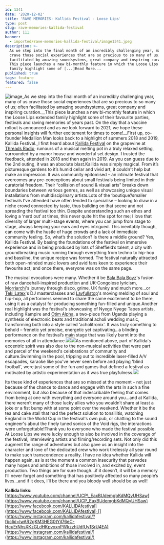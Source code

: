 ```yaml
---
id: 1341
date: '2020-12-02'
title: 'RAVE MEMORIES: Kallida Festival - Loose Lips'
type: post
slug: rave-memories-kallida-festival
author: 111
banner:
  - imported/rave-memories-kallida-festival/image1341.jpeg
description: >-
  As we step into the final month of an incredibly challenging year, many of us
  crave those social experiences that are so precious to so many of us; often
  facilitated by amazing soundsystems, great company and inspiring curation.
  This piece launches a new bi-monthly feature in which the Loose Lips extended
  family highlight some of [...]Read More...
published: true
tags: feature
featured: false
---
```

![image](../imported/rave-memories-kallida-festival/image1341.jpeg)_As we step into the final month of an incredibly challenging year, many of us crave those social experiences that are so precious to so many of us; often facilitated by amazing soundsystems, great company and inspiring curation.__This piece launches a new bi-monthly feature in which the Loose Lips extended family highlight some of their favourite parties, festivals and raving memories of years past. On the day that a vaccine rollout is announced and as we look forward to 2021, we hope these personal insights will further excitement for times to come!__First up, co-founder Medallion Man looks back to a highlight of summers 2018 and 2019, Kallida Festival._I first heard about [Kallida Festival](https://www.facebook.com/KALLIDAfestival) on the grapevine at [Threads Radio](http://www.threadsradio.com); rumours of a musical melting pot in a truly relaxed setting, surrounded by a manor house and wonderful set design. I trusted the feedback, attended in 2018 and then again in 2019. As you can guess due to the 2nd outing, it was an absolute blast.Kallida was simply magical. From it’s picturesque gardens to it’s humid cellar and vivid art, it couldn't help but make an impression. It was community epitomised – an intimate festival that overcomes any pre-conceptions about small festivals being limited in their curatorial freedom. Their “collision of sound & visual arts” breaks down boundaries between various genres, as well as showcasing unique visual installations from multidisciplinary artists.Lots of the ‘boutique’/smaller festivals I’ve attended have often tended to specialise – looking to draw in a niche crowd connected by taste, thus building on that scene and not spreading the festival too thin. Despite understanding such an ethos and loving a ‘nerd out’ at times, this never quite hit the spot for me; I love that diversity of larger multi-stage events, where you can jump from stage to stage, always keeping your ears and eyes intrigued. This inevitably though, can come with the hustle of huge crowds and a lack of immediate community feeling. So, what’s the solution? Is there a middle ground? Yes, Kallida Festival. By basing the foundations of the festival on immersive experience and in being produced by lots of Sheffield’s talent, a city with groundbreaking music running through everything from techno to hip-hop and bassline, the unique recipe was formed. The festival naturally attracted both open-minded music lovers and avid fans keen to experience their favourite act; and once there, everyone was on the same page.

The musical evocations were many. Whether it be [Bala Bala Boyz](https://djmag.com/features/meet-mc-bala-bala-boyz)'s fusion of raw dancehall-inspired production and UK-Congolese lyricism, [Morriarchi](https://blahrecords.com/pages/morriarchi)'s journey through disco, grime, UK funky and much more…or [Teki Latex](https://soundcloud.com/teki-latex)'s DJ masterclasses and [Layfullstop](https://www.facebook.com/layfullstop/)'s moving melding of soul and hip-hop, all performers seemed to share the same excitement to be there, using it as a catalyst for producing something fun-filled and unique.Another real highlight was the festival's showcasing of Nyege Nyege Tapes artists, including Kampire and [Otim Alpha](https://earth-agency.com/artists/otim-alpha/), a two-piece from Uganda playing a synthesis of electronic beats and traditional acholi wedding music, transforming both into a style called 'acholitronix'. It was truly something to behold – frenetic yet precise, energetic yet captivating…a blinding performance on the festival’s main stage that was likely burnt into the memories of all in attendance.![](/wp-content/uploads/live/img/wysiwyg/5fc8283353160.jpg)![](/wp-content/uploads/live/img/wysiwyg/5fc8307038027.png)As mentioned above, part of Kallida's eccentric spirit was also due to the non-musical activities that were part and parcel of the weekend's celebrations of community and culture.Swimming in the pool, tripping out to incredible laser-filled A/V escapades, karaoke like you've never seen before and playing 'blind football', were just some of the fun and games that defined a festival as motivated by artistic experimentation as it was true playfulness.![](/wp-content/uploads/live/img/wysiwyg/5fc8287d9ea3b.jpg)

Its these kind of experiences that are so missed at the moment – not just because of the chance to dance and engage with the arts in such a fine environment, but also because of that indescribable feeling that comes from being at one with everything and everyone around you…and at Kallida, there weren’t many of those lucky allies who you wouldn’t share at least a joke or a fist bump with at some point over the weekend. Whether it be the tea and cake stall that had the perfect solution to tonsillitis, watching England in the World Cup in the festival's own pub, or chatting to the sound engineer's about the finely tuned sonics of the Void rigs, the interactions were unforgettable!Thank you to everyone who made the festival possible. At Loose Lips we were lucky enough to also be involved in the coverage of the festival, interviewing artists and filming/recording sets. Not only did this augment the range of adventures but also gave us an insight into the character and love of the dedicated crew who work tirelessly all year round to make such transcendence a reality. I have no idea whether Kallida will happen again, as is at the moment a common insecurity that pervades many hopes and ambitions of those involved in, and excited by, event production. Two things are for sure though…if it doesn’t, it will be a memory I’ll never forget and something that has positively affected so many people’s lives…and if it does, I’ll be there and you bloody well should be as well!

**Kallida links:**[https://www.youtube.com/channel/UCP\_EaxBUdemgbKdMQyUHSaw](https://www.youtube.com/channel/UCP_EaxBUdemgbKdMQyUHSaw)[https://www.facebook.com/KALLIDAfestival](https://www.facebook.com/KALLIDAfestival) [](https://www.instagram.com/kallidafestival/?fbclid=IwAR2gKM3HEG0tYjI76eC-HcuErNhsXKzGLdHKpvxxnPWkzzhUdfUy1SrU4EA)[https://www.instagram.com/kallidafestival/](https://www.instagram.com/kallidafestival/)